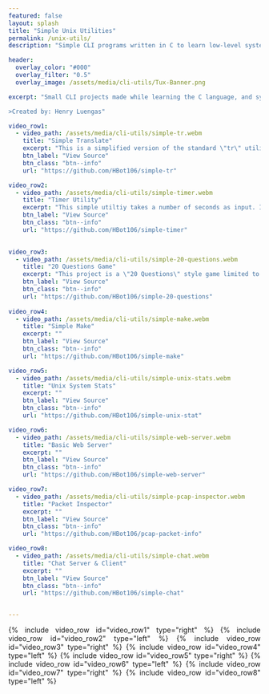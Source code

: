 ```yaml
---
featured: false
layout: splash
title: "Simple Unix Utilities"
permalink: /unix-utils/
description: "Simple CLI programs written in C to learn low-level systems programming."

header:
  overlay_color: "#000"
  overlay_filter: "0.5"
  overlay_image: /assets/media/cli-utils/Tux-Banner.png

excerpt: "Small CLI projects made while learning the C language, and systems programming.

>Created by: Henry Luengas"

video_row1:
  - video_path: /assets/media/cli-utils/simple-tr.webm
    title: "Simple Translate"
    excerpt: "This is a simplified version of the standard \"tr\" utility. It takes as input two sets of characters, then while running it echos STDIN to STDOUT translating any letters in the first input set to the respective letter in the second input set. If only given one set of characters it removes them from the output."
    btn_label: "View Source"
    btn_class: "btn--info"
    url: "https://github.com/HBot106/simple-tr"

video_row2:
  - video_path: /assets/media/cli-utils/simple-timer.webm
    title: "Timer Utility"
    excerpt: "This simple utiltiy takes a number of seconds as input. It then displays a one line timer readout with in the form HH:MM:SS. The timers starts in a running state but can be stopped. An ASCII twirler animates while the timer is running. Hours, minutes, and seconds can be added or removed. When the timer hits zero, the ASCII \"Bell\" notification is played, and the timer will begin counting into negative -HH:MM:SS." 
    btn_label: "View Source"
    btn_class: "btn--info"
    url: "https://github.com/HBot106/simple-timer"
    

video_row3:
  - video_path: /assets/media/cli-utils/simple-20-questions.webm
    title: "20 Questions Game"
    excerpt: "This project is a \"20 Questions\" style game limited to yes/no questions. It uses a binary tree structure to store questions with answers at the leaves. This tree is serialized and desrialized into a text file so that the game can grow after multiple successive playthroughs. If the program guesses wrong, then it prompts the user to add the correct answer and a yes/no question to differentiate it from the program's guess. This new answer will be inserted into the tree for use in subsequent rounds."
    btn_label: "View Source"
    btn_class: "btn--info"
    url: "https://github.com/HBot106/simple-20-questions"
    
video_row4:
  - video_path: /assets/media/cli-utils/simple-make.webm
    title: "Simple Make"
    excerpt: ""
    btn_label: "View Source"
    btn_class: "btn--info"
    url: "https://github.com/HBot106/simple-make"

video_row5:
  - video_path: /assets/media/cli-utils/simple-unix-stats.webm
    title: "Unix System Stats"
    excerpt: ""
    btn_label: "View Source"
    btn_class: "btn--info"
    url: "https://github.com/HBot106/simple-unix-stat"

video_row6:
  - video_path: /assets/media/cli-utils/simple-web-server.webm
    title: "Basic Web Server"
    excerpt: ""
    btn_label: "View Source"
    btn_class: "btn--info"
    url: "https://github.com/HBot106/simple-web-server"

video_row7:
  - video_path: /assets/media/cli-utils/simple-pcap-inspector.webm
    title: "Packet Inspector"
    excerpt: ""
    btn_label: "View Source"
    btn_class: "btn--info"
    url: "https://github.com/HBot106/pcap-packet-info"

video_row8:
  - video_path: /assets/media/cli-utils/simple-chat.webm
    title: "Chat Server & Client"
    excerpt: ""
    btn_label: "View Source"
    btn_class: "btn--info"
    url: "https://github.com/HBot106/simple-chat"


---
```


<div style="text-align: justify">

{% include video_row id="video_row1" type="right" %}
{% include video_row id="video_row2" type="left" %}
{% include video_row id="video_row3" type="right" %}
{% include video_row id="video_row4" type="left" %}
{% include video_row id="video_row5" type="right" %}
{% include video_row id="video_row6" type="left" %}
{% include video_row id="video_row7" type="right" %}
{% include video_row id="video_row8" type="left" %}


</div>